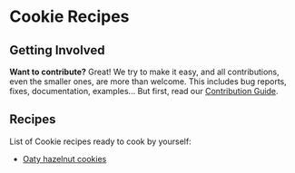 # Cookie Recipes

## Getting Involved

**Want to contribute?** Great! We try to make it easy, and all contributions, even
the smaller ones, are more than welcome. This includes bug reports, fixes, documentation, examples...
But first, read our [Contribution Guide](./CONTRIBUTING.md).

## Recipes

List of Cookie recipes ready to cook by yourself:

- [Oaty hazelnut cookies](./recipes/Oaty-hazelnut-cookies.md)
